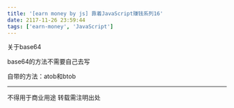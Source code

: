 ```yaml
---
title: '[earn money by js] 靠着JavaScript赚钱系列16'
date: 2117-11-26 23:59:44
tags: ['earn-money', 'JavaScript']
---
```

关于base64

base64的方法不需要自己去写

自带的方法：atob和btob

----------------
不得用于商业用途 转载需注明出处

